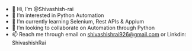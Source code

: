 - 👋 Hi, I’m @Shivashish-rai
- 👀 I’m interested in Python Automation
- 🌱 I’m currently learning Selenium, Rest APIs & Appium
- 💞️ I’m looking to collaborate on Automation through Python
- 📫 Reach me through email on shivashishrai926@gmail.com or Linkdin: ShivashishRai

<!---
Shivashish-rai/Shivashish-rai is a ✨ special ✨ repository because its `README.md` (this file) appears on your GitHub profile.
You can click the Preview link to take a look at your changes.
--->
